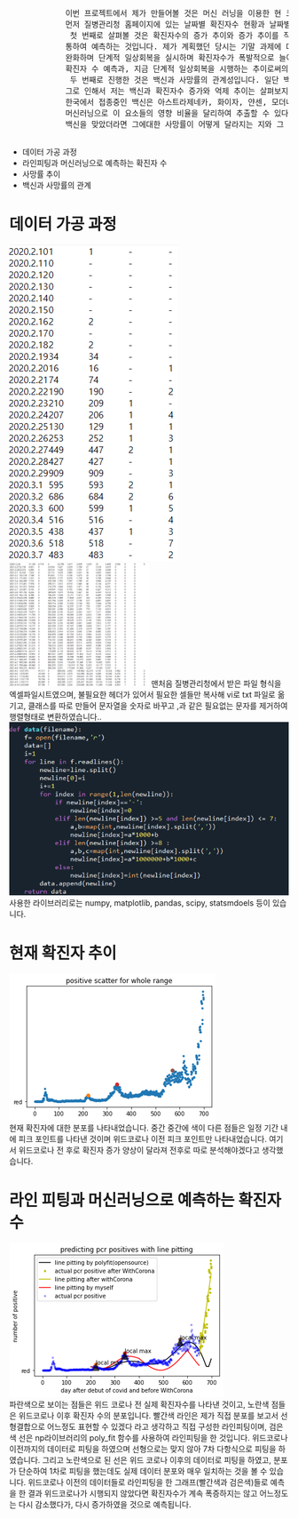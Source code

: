 <!DOCTYPE html>
<html>
    <head>
        <meta charset="utf-8">
    </head>
    <body>
        <!--맨 처음 인트로-->
        <pre>
            이번 프로젝트에서 제가 만들어볼 것은 머신 러닝을 이용한 현 코로나 상황 분석과 예측입니다.
            먼저 질병관리청 홈페이지에 있는 날짜별 확진자수 현황과 날짜별 백신 접종 현황 엑셀파일을 이용하여 프로젝트를 진행했습니다.
             첫 번째로 살펴볼 것은 확진자수의 증가 추이와 증가 추이를 직관적으로 제가 직접 해석하여 line pitting을 해보는 것과, 증가 추이를 머신 러닝을
            통하여 예측하는 것입니다. 제가 계획했던 당시는 기말 과제에 대한 공지가 떴을 바로 직후라서 그때는 강력한 사회적 거리두기를 하고있었고 11월 말쯤에서 거리두기를
            완화하며 단계적 일상회복을 실시하며 확진자수가 폭발적으로 늘어갔습니다. 이에 상황이 바뀌었다고 판단하여, 사회적 거리두기를 계속 시행했다고 가정을 했을 때의 현재의
            확진자 수 예측과, 지금 단계적 일상회복을 시행하는 추이로써의 현재 확진자 예측을 해보겠습니다. 
             두 번째로 진행한 것은 백신과 사망률의 관계성입니다. 일단 백신이 바이러스 전파에는 거의 효과가 없다고 하며, 백신은 오로지 증상 완화에 효과가 있다고합니다.
            그로 인해서 저는 백신과 확진자수 증가와 억제 추이는 살펴보지 않을 것이며, 백신과 사망률과의 관계만 확인하고 그에 대한 결과를 분석해 볼 것입니다. 또한 현재
            한국에서 접종중인 백신은 아스트라제네카, 화이자, 얀센, 모더나 등 4가지가 있으며 하루하루 전체 접종수 안에 백신별로 접종 비율이 하루하루 달라지기 때문에 
            머신러닝으로 이 요소들의 영향 비율을 달리하여 추출할 수 있다고 생각하여 백신별 영향 비율 (계수)을 구하고 만약 백신별로 전국 모든 접종자가 한 가지 종류의
            백신을 맞았더라면 그에대한 사망률이 어떻게 달라지는 지와 그 결과를 이용하여 어느 백신이 가장 치명률을 줄일 수 있는 지에 대해서 분석해볼 예정입니다.
        </pre>
        <!--nav-->
        <nav>
            <ul>
                <li id=#data>데이터 가공 과정</li>
                <li id=#linepitting>라인피팅과 머신러닝으로 예측하는 확진자 수</li>
                <li id=#deathRate>사망률 추이</li>
                <li id=#deathRateByVaccine>백신과 사망률의 관계</li>
            </ul>
        </nav>
        <h1>데이터 가공 과정</h1>
        <div>
        <img src="pcr캡처.png"><img src="백신캡처.png" width=50% heing=50%>
         맨처음 질병관리청에서 받은 파일 형식을 엑셀파일시트였으며, 불필요한 헤더가 있어서 필요한 셀들만 복사해 vi로 txt 파일로 옮기고, 클래스를 따로 만들어 문자열을 숫자로 바꾸고 ,과 같은 필요없는 문자를
         제거하여 행렬형태로 변환하였습니다..<br>
         <img src="dataclass.png">
        </div>
        <div>
        사용한 라이브러리로는 numpy, matplotlib, pandas, scipy, statsmdoels 등이 있습니다.
        </div>
        <h1>현재 확진자 추이</h1>
        <div>
        <img src="확진자현황.png"><br>
        현재 확진자에 대한 분포를 나타내었습니다. 중간 중간에 색이 다른 점들은 일정 기간 내에 피크 포인트를 나타낸 것이며 위드코로나 이전 피크 포인트만 나타내었습니다. 여기서 위드코로나 전 후로 확진자 증가 양상이 달라져 전후로 따로 분석해야겠다고 생각했습니다.
        </div>
        <h1>라인 피팅과 머신러닝으로 예측하는 확진자 수</h1>
        <div>
        <img src="확진자라인피팅.png"><br>
        파란색으로 보이는 점들은 위드 코로나 전 실제 확진자수를 나타낸 것이고, 노란색 점들은 위드코로나 이후
        확진자 수의 분포입니다. 빨간색 라인은 제가 직접 분포를 보고서 선형결합으로 어느정도 표현할 수 있겠다
        라고 생각하고 직접 구성한 라인피팅이며, 검은색 선은 np라이브러리의 poly_fit 함수를 사용하여 라인피팅을
        한 것입니다. 위드코로나 이전까지의 데이터로 피팅을 하였으며 선형으로는 맞지 않아 7차 다항식으로 피팅을 하였습니다. 
         그리고 노란색으로 된 선은 위드 코로나 이후의 데이터로 피팅을 하였고, 분포가 단순하여 1차로 피팅을
        했는데도 실제 데이터 분포와 매우 일치하는 것을 볼 수 있습니다. 
         위드코로나 이전의 데이터들로 라인피팅을 한 그래프(빨간색과 검은색)들로 예측을 한 결과 위드코로나가
        시행되지 않았다면 확진자수가 계속 폭증하지는 않고 어느정도는 다시 감소했다가, 다시 증가하였을 것으로
        예측됩니다.
    </body>
</html>